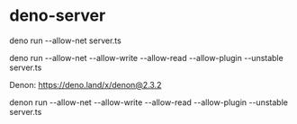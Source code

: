 # deno-server

deno run --allow-net server.ts

deno run --allow-net --allow-write --allow-read --allow-plugin --unstable server.ts

Denon:
https://deno.land/x/denon@2.3.2

denon run --allow-net --allow-write --allow-read --allow-plugin --unstable server.ts
